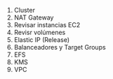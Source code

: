 1. Cluster
2. NAT Gateway
3. Revisar instancias EC2
4. Revisr volúmenes
5. Elastic IP (Release)
6. Balanceadores y Target Groups
7. EFS
8. KMS
9. VPC
